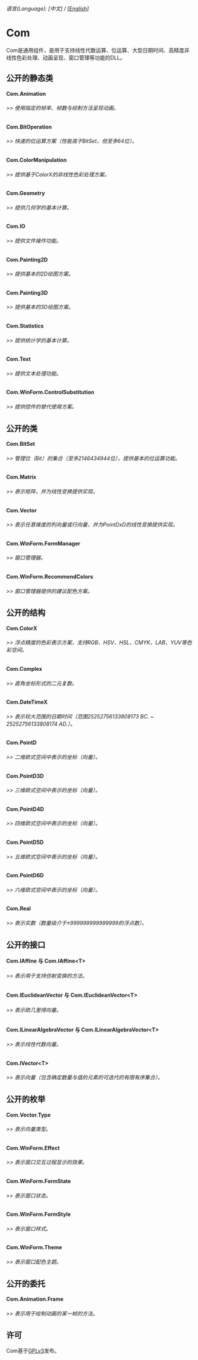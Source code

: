 ###### 语言\(Language\): \[中文\] / [\[English\]](README_1033.md)

# Com
Com是通用组件，是用于支持线性代数运算、位运算、大型日期时间、高精度非线性色彩处理、动画呈现、窗口管理等功能的DLL。

## 公开的静态类
#### Com.Animation
###### >> 使用指定的帧率、帧数与绘制方法呈现动画。
#### Com.BitOperation
###### >> 快速的位运算方案（性能高于BitSet，但至多64位）。
#### Com.ColorManipulation
###### >> 提供基于ColorX的非线性色彩处理方案。
#### Com.Geometry
###### >> 提供几何学的基本计算。
#### Com.IO
###### >> 提供文件操作功能。
#### Com.Painting2D
###### >> 提供基本的2D绘图方案。
#### Com.Painting3D
###### >> 提供基本的3D绘图方案。
#### Com.Statistics
###### >> 提供统计学的基本计算。
#### Com.Text
###### >> 提供文本处理功能。
#### Com.WinForm.ControlSubstitution
###### >> 提供控件的替代使用方案。

## 公开的类
#### Com.BitSet
###### >> 管理位（Bit）的集合（至多2146434944位），提供基本的位运算功能。
#### Com.Matrix
###### >> 表示矩阵，并为线性变换提供实现。
#### Com.Vector
###### >> 表示任意维度的列向量或行向量，并为PointDxD的线性变换提供实现。
#### Com.WinForm.FormManager
###### >> 窗口管理器。
#### Com.WinForm.RecommendColors
###### >> 窗口管理器提供的建议配色方案。

## 公开的结构
#### Com.ColorX
###### >> 浮点精度的色彩表示方案，支持RGB、HSV、HSL、CMYK、LAB、YUV等色彩空间。
#### Com.Complex
###### >> 直角坐标形式的二元复数。
#### Com.DateTimeX
###### >> 表示较大范围的日期时间（范围25252756133808173 BC. ~ 25252756133808174 AD.）。
#### Com.PointD
###### >> 二维欧式空间中表示的坐标（向量）。
#### Com.PointD3D
###### >> 三维欧式空间中表示的坐标（向量）。
#### Com.PointD4D
###### >> 四维欧式空间中表示的坐标（向量）。
#### Com.PointD5D
###### >> 五维欧式空间中表示的坐标（向量）。
#### Com.PointD6D
###### >> 六维欧式空间中表示的坐标（向量）。
#### Com.Real
###### >> 表示实数（数量级介于±999999999999999的浮点数）。

## 公开的接口
#### Com.IAffine 与 Com.IAffine\<T\>
###### >> 表示用于支持仿射变换的方法。
#### Com.IEuclideanVector 与 Com.IEuclideanVector\<T\>
###### >> 表示欧几里得向量。
#### Com.ILinearAlgebraVector 与 Com.ILinearAlgebraVector\<T\>
###### >> 表示线性代数向量。
#### Com.IVector\<T\>
###### >> 表示向量（包含确定数量与值的元素的可迭代的有限有序集合）。

## 公开的枚举
#### Com.Vector.Type
###### >> 表示向量类型。
#### Com.WinForm.Effect
###### >> 表示窗口交互过程显示的效果。
#### Com.WinForm.FormState
###### >> 表示窗口状态。
#### Com.WinForm.FormStyle
###### >> 表示窗口样式。
#### Com.WinForm.Theme
###### >> 表示窗口配色主题。

## 公开的委托
#### Com.Animation.Frame
###### >> 表示用于绘制动画的某一帧的方法。

## 许可
Com基于[GPLv3](Com/LicenseInfo/GPLv3.txt)发布。
